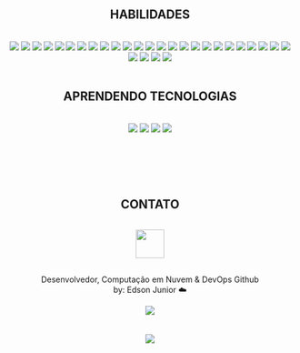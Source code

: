 <!-- <br><br><br>
<div align="center">
   <a href="https://git.io/typing-svg"><img src="https://readme-typing-svg.herokuapp.com?font=Share+Tech&weight=100&size=24&duration=2500&pause=600&color=00F716&center=true&width=500&lines=Procurando+um+novo+membro%3F;Saiba+que+eu+posso+te+ajudar!;Dê+uma+olhadinha+abaixo+%F0%9F%98%89%3A](https://readme-typing-svg.herokuapp.com/?font=Share+Tech&weight=100&size=24&duration=2500&pause=600&color=00F716&center=true&width=500&lines=Looking+for+a+new+member%3F;Know+that+I+can+help!;Take+a+look+bellow+%F0%9F%98%89%3A)" alt="Typing SVG" /></a>
</div> -->
<br><br><br>

<div align="center">
    <h2>HABILIDADES</h2><br>
    <div>
        <img src="https://skillicons.dev/icons?i=linux">
        <img src="https://skillicons.dev/icons?i=bash">
        <img src="https://skillicons.dev/icons?i=github">
        <img src="https://skillicons.dev/icons?i=aws">
        <img src="https://skillicons.dev/icons?i=mysql">
        <img src="https://skillicons.dev/icons?i=mongodb">
        <img src="https://skillicons.dev/icons?i=docker">
        <img src="https://skillicons.dev/icons?i=terraform">
        <img src="https://skillicons.dev/icons?i=vscode">
        <img src="https://skillicons.dev/icons?i=visualstudio">
        <img src="https://skillicons.dev/icons?i=wordpress">
        <img src="https://skillicons.dev/icons?i=windows">
        <img src="https://skillicons.dev/icons?i=git">
        <img src="https://skillicons.dev/icons?i=python">
        <img src="https://skillicons.dev/icons?i=azure">
        <img src="https://skillicons.dev/icons?i=postman">
        <img src="https://skillicons.dev/icons?i=react">
        <img src="https://skillicons.dev/icons?i=cs">
        <img src="https://skillicons.dev/icons?i=java">
        <img src="https://skillicons.dev/icons?i=spring">
        <img src="https://skillicons.dev/icons?i=js">
        <img src="https://skillicons.dev/icons?i=yarn">
        <img src="https://skillicons.dev/icons?i=nodejs">
        <img src="https://skillicons.dev/icons?i=npm">
        <img src="https://skillicons.dev/icons?i=css">
        <img src="https://skillicons.dev/icons?i=html">
        <img src="https://skillicons.dev/icons?i=dotnet">
        <img src="https://skillicons.dev/icons?i=figma">
        <img src="https://skillicons.dev/icons?i=githubactions">
        <!-- <div align="center">
        <img src="https://img.shields.io/badge/Jira-0052CC?style=for-the-badge&logo=Jira&logoColor=whit">
        <img src="https://img.shields.io/badge/Slack-4A154B?style=for-the-badge&logo=slack&logoColor=white">
        <img src="https://img.shields.io/badge/Argo%20CD-1e0b3e?style=for-the-badge&logo=argo&logoColor=#d16044">
        <img src="https://img.shields.io/badge/Vagrant-1868F2?style=for-the-badge&logo=Vagrant&logoColor=white">
        <img src="https://img.shields.io/badge/Google_Play-414141?style=for-the-badge&logo=google-play&logoColor=white">
        <img src="https://img.shields.io/badge/Snyk-4C4A73?style=for-the-badge&logo=snyk&logoColor=white">
        <img src="https://img.shields.io/badge/Oracle-F80000?style=for-the-badge&logo=oracle&logoColor=black">
        <img src="https://img.shields.io/badge/Azure_DevOps-0078D7?style=for-the-badge&logo=azure-devops&logoColor=white">
        <img src="https://img.shields.io/badge/Sonarqube-5190cf?style=for-the-badge&logo=sonarqube&logoColor=white">
        </div> -->
    </div>
    <br>
    <div align="center">
        <h2>APRENDENDO TECNOLOGIAS</h2><br>
        <img src="https://skillicons.dev/icons?i=kubernetes">
        <img src="https://skillicons.dev/icons?i=prometheus">
        <img src="https://skillicons.dev/icons?i=grafana">
        <img src="https://skillicons.dev/icons?i=flask">
       <div align="center">
          <!-- <img src="https://cdn.qwiklabs.com/F7DHV3%2F3IupOJ0U9U6F2yUFut9r02Yi1%2BoeBrHXcCdw%3D" width="120">
          <img src="https://images.credly.com/size/340x340/images/00634f82-b07f-4bbd-a6bb-53de397fc3a6/image.png" width="100"> -->
       </div>
    </div>
</div>
<br><br>

<!-- # ACHIEVEMENTS:
* 🥇 Representative of Modality #53 AWS Cloud Computing - For the State of São Paulo in 2022 - Shanghai ☁️ Edition
* 🥇 Medal of 🥈 the Knowledge Olympiad - SENAI :closed_book:
* 🥇 Google Professional Cloud Architect :cloud:
* 🥇 Google Associate Cloud Engineer :cloud:
* 🥇 AWS Certified Cloud Practitioner :cloud:
* 🏅 AWS Graduate Certification :cloud: 
* 🏅 Linux Essentials Certification :penguin: 
* 🏅 Linux Unhatched Certification :penguin: 
* 🏅 Cisco Introduction to Networks Certification :large_blue_circle: 
* 🏅 Cisco Packet Tracer Certification :large_blue_circle:  -->
<!-- 
# Other certificates:

* 🏅 Professional Google Cloud Architect - GCP ✅
* 🏅 Associate Google Cloud Engineer - GCP ✅
* 🏅 AWS Cloud Practitioner - AWS ✅
* 🏅 Amazon ECS & Fargate - Udemy ✅
* 🏅 Amazon EKS Kubernetes - Udemy ✅
* 🏅 Terraform on AWS - IaC DevOps - Udemy ✅
* 🏅 Docker - Udemy ✅
* 🏅 Google Cloud - Udemy ✅  -->

<!-- <br><br> -->

<!-- <div align="center">
<h2>ACCESS MY RESUME</h2>
<a href="https://drive.google.com/file/d/1BVoyjVcuToYgWOX-1VWa65rqnuq-11Ik/view?usp=sharing"><img src="https://cdn-icons-png.flaticon.com/512/6614/6614677.png" width="80"></a>
</div> -->

<br><br>
<div align="center">
    <h2>CONTATO</h2>
    <p align="center">
    <a href="https://www.linkedin.com/in/edson-junior-965887227/"><img src="https://skillicons.dev/icons?i=linkedin" width="50" hspace="0" vspace="15"></a>
    </p>
    <p align="center">
    Desenvolvedor, Computação em Nuvem & DevOps Github <br>
    by: Edson Junior ☁️
    </p>
</div>



<div align="center">
<img src="https://github-readme-streak-stats.herokuapp.com/?user=cl0uD-C1SC0&theme=dark"> <br><br><br>
<img src="https://komarev.com/ghpvc/?username=cl0uD-C1SC0">
</div>

